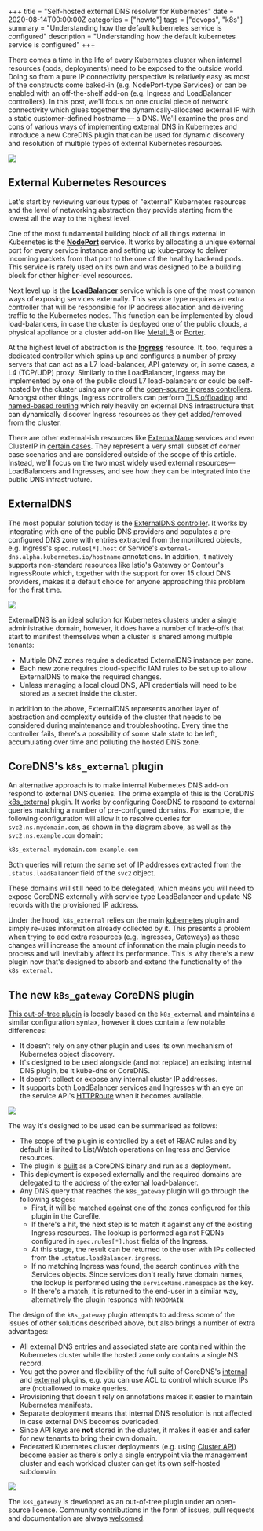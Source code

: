+++
title = "Self-hosted external DNS resolver for Kubernetes"
date = 2020-08-14T00:00:00Z
categories = ["howto"]
tags = ["devops", "k8s"]
summary = "Understanding how the default kubernetes service is configured"
description = "Understanding how the default kubernetes service is configured"
+++


There comes a time in the life of every Kubernetes cluster when internal resources (pods, deployments) need to be exposed to the outside world. Doing so from a pure IP connectivity perspective is relatively easy as most of the constructs come baked-in (e.g. NodePort-type Services) or can be enabled with an off-the-shelf add-on (e.g. Ingress and LoadBalancer controllers). In this post, we'll focus on one crucial piece of network connectivity which glues together the dynamically-allocated external IP with a static customer-defined hostname — a DNS. We'll examine the pros and cons of various ways of implementing external DNS in Kubernetes and introduce a new CoreDNS plugin that can be used for dynamic discovery and resolution of multiple types of external Kubernetes resources.

![](/img/d11.png)

## External Kubernetes Resources

Let's start by reviewing various types of "external" Kubernetes resources and the level of networking abstraction they provide starting from the lowest all the way to the highest level. 

One of the most fundamental building block of all things external in Kubernetes is the **[NodePort](https://kubernetes.io/docs/concepts/services-networking/service/#nodeport)** service. It works by allocating a unique external port for every service instance and setting up kube-proxy to deliver incoming packets from that port to the one of the healthy backend pods. This service is rarely used on its own and was designed to be a building block for other higher-level resources.

Next level up is the [**LoadBalancer**](https://kubernetes.io/docs/concepts/services-networking/service/#loadbalancer) service which is one of the most common ways of exposing services externally. This service type requires an extra controller that will be responsible for IP address allocation and delivering traffic to the Kubernetes nodes. This function can be implemented by cloud load-balancers, in case the cluster is deployed one of the public clouds, a physical appliance or a cluster add-on like [MetalLB](https://github.com/metallb/metallb) or [Porter](https://github.com/kubesphere/porter). 

At the highest level of abstraction is the [**Ingress**](https://kubernetes.io/docs/concepts/services-networking/ingress/) resource. It, too, requires a dedicated controller which spins up and configures a number of proxy servers that can act as a L7 load-balancer, API gateway or, in some cases, a L4 (TCP/UDP) proxy. Similarly to the LoadBalancer, Ingress may be implemented by one of the public cloud L7 load-balancers or could be self-hosted by the cluster using any one of the [open-source ingress controllers](https://docs.google.com/spreadsheets/d/16bxRgpO1H_Bn-5xVZ1WrR_I-0A-GOI6egmhvqqLMOmg/edit#gid=1612037324). Amongst other things, Ingress controllers can perform [TLS offloading](https://kubernetes.io/docs/concepts/services-networking/ingress/#tls) and [named-based routing](https://kubernetes.io/docs/concepts/services-networking/ingress/#name-based-virtual-hostinghttps://kubernetes.io/docs/concepts/services-networking/ingress/#name-based-virtual-hosting) which rely heavily on external DNS infrastructure that can dynamically discover Ingress resources as they get added/removed from the cluster.

There are other external-ish resources like [ExternalName](https://kubernetes.io/docs/concepts/services-networking/service/) services and even ClusterIP in [certain cases](https://docs.projectcalico.org/networking/advertise-service-ips). They represent a very small subset of corner case scenarios and are considered outside of the scope of this article. Instead, we'll focus on the two most widely used external resources—LoadBalancers and Ingresses, and see how they can be integrated into the public DNS infrastructure.

## ExternalDNS

The most popular solution today is the [ExternalDNS controller](https://github.com/kubernetes-sigs/external-dns). It works by integrating with one of the public DNS providers and populates a pre-configured DNS zone with entries extracted from the monitored objects, e.g. Ingress's `spec.rules[*].host` or Service's `external-dns.alpha.kubernetes.io/hostname` annotations. In addition, it natively supports non-standard resources like Istio's Gateway or Contour's IngressRoute which, together with the support for over 15 cloud DNS providers, makes it a default choice for anyone approaching this problem for the first time.

![](/img/d12.png)

ExternalDNS is an ideal solution for Kubernetes clusters under a single administrative domain, however, it does have a number of trade-offs that start to manifest themselves when a cluster is shared among multiple tenants:

- Multiple DNZ zones require a dedicated ExternalDNS instance per zone.
- Each new zone requires cloud-specific IAM rules to be set up to allow ExternalDNS to make the required changes.
- Unless managing a local cloud DNS, API credentials will need to be stored as a secret inside the cluster.

In addition to the above, ExternalDNS represents another layer of abstraction and complexity outside of the cluster that needs to be considered during maintenance and troubleshooting. Every time the controller fails, there's a possibility of some stale state to be left, accumulating over time and polluting the hosted DNS zone.

## CoreDNS's `k8s_external` plugin

An alternative approach is to make internal Kubernetes DNS add-on respond to external DNS queries. The prime example of this is the CoreDNS [k8s_external](https://coredns.io/plugins/k8s_external/) plugin. It works by configuring CoreDNS to respond to external queries matching a number of pre-configured domains. For example, the following configuration will allow it to resolve queries for `svc2.ns.mydomain.com`, as shown in the diagram above, as well as the `svc2.ns.example.com` domain: 

```bash
k8s_external mydomain.com example.com
```

Both queries will return the same set of IP addresses extracted from the `.status.loadBalancer` field of the `svc2` object.

These domains will still need to be delegated, which means you will need to expose CoreDNS externally with service type LoadBalancer and update NS records with the provisioned IP address. 

Under the hood, `k8s_external` relies on the main [kubernetes](https://coredns.io/plugins/kubernetes/) plugin and simply re-uses information already collected by it. This presents a problem when trying to add extra resources (e.g. Ingresses, Gateways) as these changes will increase the amount of information the main plugin needs to process and will inevitably affect its performance. This is why there's a new plugin now that's designed to absorb and extend the functionality of the `k8s_external`.

## The new `k8s_gateway` CoreDNS plugin

[This out-of-tree plugin](https://github.com/ori-edge/k8s_gateway) is loosely based on the `k8s_external` and maintains a similar configuration syntax, however it does contain a few notable differences:

- It doesn't rely on any other plugin and uses its own mechanism of Kubernetes object discovery.
- It's designed to be used alongside (and not replace) an existing internal DNS plugin, be it kube-dns or CoreDNS.
- It doesn't collect or expose any internal cluster IP addresses.
- It supports both LoadBalancer services and Ingresses with an eye on the service API's [HTTPRoute](https://github.com/kubernetes-sigs/service-apis/blob/master/examples/basic-http.yaml#L29) when it becomes available.

![](/img/d13.png)

The way it's designed to be used can be summarised as follows:

- The scope of the plugin is controlled by a set of RBAC rules and by default is limited to List/Watch operations on Ingress and Service resources.
- The plugin is [built](https://github.com/ori-edge/k8s_gateway#build) as a CoreDNS binary and run as a deployment.
- This deployment is exposed externally and the required domains are delegated to the address of the external load-balancer.
- Any DNS query that reaches the `k8s_gateway` plugin will go through the following stages:
    - First, it will be matched against one of the zones configured for this plugin in the Corefile.
    - If there's a hit, the next step is to match it against any of the existing Ingress resources. The lookup is performed against FQDNs configured in `spec.rules[*].host` fields of the Ingress.
    - At this stage, the result can be returned to the user with IPs collected from the `.status.loadBalancer.ingress`.
    - If no matching Ingress was found, the search continues with the Services objects. Since services don't really have domain names, the lookup is performed using the `serviceName.namespace` as the key.
    - If there's a match, it is returned to the end-user in a similar way, alternatively the plugin responds with `NXDOMAIN`.

The design of the `k8s_gateway` plugin attempts to address some of the issues of other solutions described above, but also brings a number of extra advantages:

- All external DNS entries and associated state are contained within the Kubernetes cluster while the hosted zone only contains a single NS record.
- You get the power and flexibility of the full suite of CoreDNS's [internal](https://coredns.io/plugins/) and [external](https://coredns.io/explugins/) plugins, e.g. you can use ACL to control which source IPs are (not)allowed to make queries.
- Provisioning that doesn't rely on annotations makes it easier to maintain Kubernetes manifests.
- Separate deployment means that internal DNS resolution is not affected in case external DNS becomes overloaded.
- Since API keys are **not** stored in the cluster, it makes it easier and safer for new tenants to bring their own domain.
- Federated Kubernetes cluster deployments (e.g. using [Cluster API](https://github.com/kubernetes-sigs/cluster-api)) become easier as there's only a single entrypoint via the management cluster and each workload cluster can get its own self-hosted subdomain.

![](/img/d14.png)

The `k8s_gateway` is developed as an out-of-tree plugin under an open-source license. Community contributions in the form of issues, pull requests and documentation are always [welcomed](https://github.com/ori-edge/k8s_gateway).